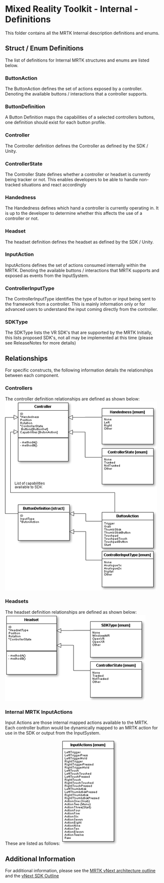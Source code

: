 # Mixed Reality Toolkit - Internal - Definitions

This folder contains all the MRTK Internal description definitions and enums.

## Struct / Enum Definitions

The list of definitions for Internal MRTK structures and enums are listed below.


### ButtonAction

The ButtonAction defines the set of actions exposed by a controller.
Denoting the available buttons / interactions that a controller supports.

### ButtonDefinition

A Button Definition maps the capabilities of a selected controllers buttons, one definition should exist for each button profile.

### Controller

The Controller definition defines the Controller as defined by the SDK / Unity.

### ControllerState

The Controller State defines whether a controller or headset is currently being tracker or not.
This enables developers to be able to handle non-tracked situations and react accordingly

### Handedness

The Handedness defines which hand a controller is currently operating in.
It is up to the developer to determine whether this affects the use of a controller or not.

### Headset

The headset definition defines the headset as defined by the SDK / Unity.

### InputAction

InputActions defines the set of actions consumed internally within the MRTK.
Denoting the available buttons / interactions that MRTK supports and exposed as events from the InputSystem.

### ControllerInputType

The ControllerInputType identifies the type of button or input being sent to the framework from a controller.
This is mainly information only or for advanced users to understand the input coming directly from the controller.

### SDKType

The SDKType lists the VR SDK's that are supported by the MRTK
Initially, this lists proposed SDK's, not all may be implemented at this time (please see ReleaseNotes for more details)

## Relationships

For specific constructs, the following information details the relationships between each component.

### Controllers

The controller definition relationships are defined as shown below:
![](/External/ReadMeImages/MRTK-ControllerDiagram.png)

### Headsets

The headset definition relationships are defined as shown below:
![](/External/ReadMeImages/MRTK-HeadsetDefinition.png)

### Internal MRTK InputActions

Input Actions are those internal mapped actions available to the MRTK.  Each controller button would be dynamically mapped to an MRTK action for use in the SDK or output from the InputSystem.

These are listed as follows:
![](/External/ReadMeImages/MRTK-InputActions.png)

## Additional Information

For additional information, please see the [MRTK vNext architecture outline](/MRTK-vNext.md) and the [vNext SDK Outline](/MRTK-SDK.md)